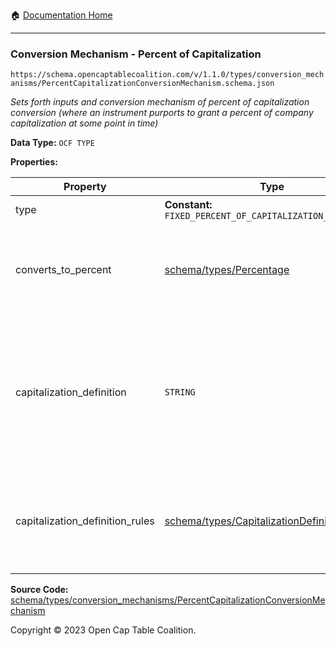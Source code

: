 :house: [Documentation Home](../../../../README.md)

---

### Conversion Mechanism - Percent of Capitalization

`https://schema.opencaptablecoalition.com/v/1.1.0/types/conversion_mechanisms/PercentCapitalizationConversionMechanism.schema.json`

_Sets forth inputs and conversion mechanism of percent of capitalization conversion (where an instrument purports to grant a percent of company capitalization at some point in time)_

**Data Type:** `OCF TYPE`

**Properties:**

| Property                        | Type                                                                              | Description                                                                                                                    | Required   |
| ------------------------------- | --------------------------------------------------------------------------------- | ------------------------------------------------------------------------------------------------------------------------------ | ---------- |
| type                            | **Constant:** `FIXED_PERCENT_OF_CAPITALIZATION_CONVERSION`                        | Scalar Constant                                                                                                                | `REQUIRED` |
| converts_to_percent             | [schema/types/Percentage](../Percentage.md)                                       | What percentage of the company capitalization does this convert to                                                             | `REQUIRED` |
| capitalization_definition       | `STRING`                                                                          | How is company capitalization defined for purposes of conversion? If possible, include the legal language from the instrument. | -          |
| capitalization_definition_rules | [schema/types/CapitalizationDefinitionRules](../CapitalizationDefinitionRules.md) | The rules for which types of securities would be included in the capitalization definition.                                    | -          |

**Source Code:** [schema/types/conversion_mechanisms/PercentCapitalizationConversionMechanism](../../../../../schema/types/conversion_mechanisms/PercentCapitalizationConversionMechanism.schema.json)

Copyright © 2023 Open Cap Table Coalition.
